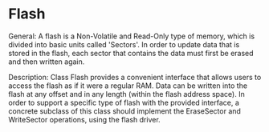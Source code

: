 Flash
=====

General:
A flash is a Non-Volatile and Read-Only type of memory, which is divided into basic units called 'Sectors'.
In order to update data that is stored in the flash, each sector that contains the data must first be erased and then written again.

Description:
Class Flash provides a convenient interface that allows users to access the flash as if it were a regular RAM.
Data can be written into the flash at any offset and in any length (within the flash address space).
In order to support a specific type of flash with the provided interface, a concrete subclass of this class should implement the EraseSector and WriteSector operations, using the flash driver.
